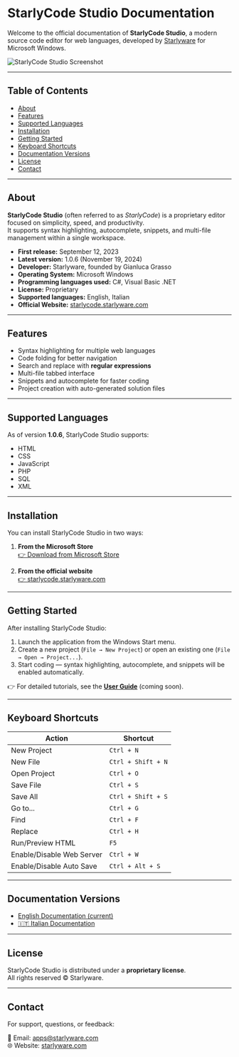 # StarlyCode Studio Documentation

Welcome to the official documentation of **StarlyCode Studio**, a modern source code editor for web languages, developed by [Starlyware](https://www.starlyware.com) for Microsoft Windows.

![StarlyCode Studio Screenshot](https://www.starlyware.com/files/images/starlycode/hero-img.png)

---

## Table of Contents
- [About](#about)  
- [Features](#features)  
- [Supported Languages](#supported-languages)  
- [Installation](#installation)  
- [Getting Started](#getting-started)  
- [Keyboard Shortcuts](#keyboard-shortcuts)  
- [Documentation Versions](#documentation-versions)  
- [License](#license)  
- [Contact](#contact)  

---

## About

**StarlyCode Studio** (often referred to as *StarlyCode*) is a proprietary editor focused on simplicity, speed, and productivity.  
It supports syntax highlighting, autocomplete, snippets, and multi-file management within a single workspace.

- **First release:** September 12, 2023  
- **Latest version:** 1.0.6 (November 19, 2024)  
- **Developer:** Starlyware, founded by Gianluca Grasso  
- **Operating System:** Microsoft Windows  
- **Programming languages used:** C#, Visual Basic .NET  
- **License:** Proprietary  
- **Supported languages:** English, Italian  
- **Official Website:** [starlycode.starlyware.com](https://www.starlyware.com/products/starlycode/)

---

## Features

- Syntax highlighting for multiple web languages  
- Code folding for better navigation  
- Search and replace with **regular expressions**  
- Multi-file tabbed interface  
- Snippets and autocomplete for faster coding  
- Project creation with auto-generated solution files  

---

## Supported Languages

As of version **1.0.6**, StarlyCode Studio supports:

- HTML  
- CSS  
- JavaScript  
- PHP  
- SQL  
- XML  

---

## Installation

You can install StarlyCode Studio in two ways:

1. **From the Microsoft Store**  
   [👉 Download from Microsoft Store](https://apps.microsoft.com/detail/XP99J6HDW92BQS)  

2. **From the official website**  
   [👉 starlycode.starlyware.com](https://www.starlyware.com/products/starlycode/)  

---

## Getting Started

After installing StarlyCode Studio:

1. Launch the application from the Windows Start menu.  
2. Create a new project (`File → New Project`) or open an existing one (`File → Open → Project...`).  
3. Start coding — syntax highlighting, autocomplete, and snippets will be enabled automatically.  

👉 For detailed tutorials, see the **[User Guide](/guide/)** (coming soon).  

---

## Keyboard Shortcuts

| Action                    | Shortcut            |
|----------------------------|--------------------|
| New Project                | `Ctrl + N`         |
| New File                   | `Ctrl + Shift + N` |
| Open Project               | `Ctrl + O`         |
| Save File                  | `Ctrl + S`         |
| Save All                   | `Ctrl + Shift + S` |
| Go to...                   | `Ctrl + G`         |
| Find                       | `Ctrl + F`         |
| Replace                    | `Ctrl + H`         |
| Run/Preview HTML           | `F5`               |
| Enable/Disable Web Server  | `Ctrl + W`         |
| Enable/Disable Auto Save   | `Ctrl + Alt + S`   |

---

## Documentation Versions

- [English Documentation (current)](/)  
- [🇮🇹 Italian Documentation](/it/)  

---

## License

StarlyCode Studio is distributed under a **proprietary license**.  
All rights reserved © Starlyware.

---

## Contact

For support, questions, or feedback:  

📧 Email: [apps@starlyware.com](mailto:apps@starlyware.com)  
🌐 Website: [starlyware.com](https://www.starlyware.com)  

